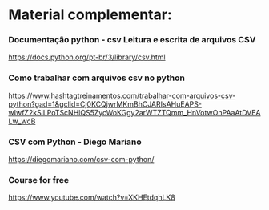 # Material complementar:

### Documentação python - csv Leitura e escrita de arquivos CSV
https://docs.python.org/pt-br/3/library/csv.html


### Como trabalhar com arquivos csv no python
https://www.hashtagtreinamentos.com/trabalhar-com-arquivos-csv-python?gad=1&gclid=Cj0KCQjwrMKmBhCJARIsAHuEAPS-wIwfZ2kSlLPoTScNHlQS5ZycWoKGgy2arWTZTQmm_HnVotwOnPAaAtDVEALw_wcB


### CSV com Python - Diego Mariano
https://diegomariano.com/csv-com-python/


### Course for free
https://www.youtube.com/watch?v=XKHEtdqhLK8